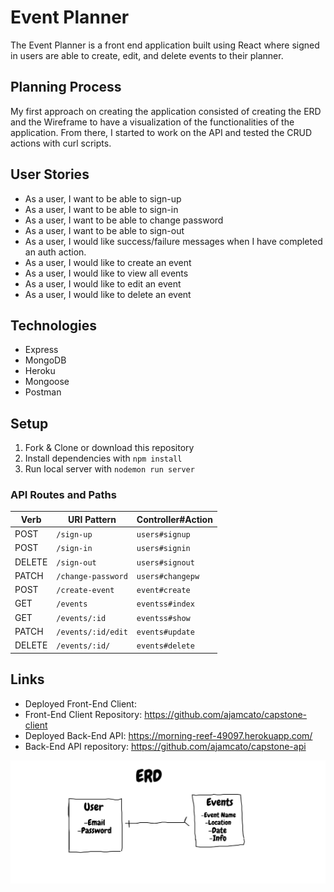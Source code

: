 # Event Planner

The Event Planner is a front end application built using React where signed in users are able to create, edit, and delete events to their planner.

## Planning Process
  My first approach on creating the application consisted of creating the ERD and the Wireframe to have a visualization of the functionalities of the application. From there, I started to work on the API and tested the CRUD actions with curl scripts.

  ## User Stories
   - As a user, I want to be able to sign-up
   - As a user, I want to be able to sign-in
   - As a user, I want to be able to change password
   - As a user, I want to be able to sign-out
   - As a user, I would like success/failure messages when I have completed an auth action.
   - As a user, I would like to create an event
   - As a  user, I would like to view all events
   - As a user, I would like to edit an event
   - As a user, I would like to delete an event

## Technologies
  - Express
  - MongoDB
  - Heroku
  - Mongoose
  - Postman

## Setup
  1. Fork & Clone or download this repository
  2. Install dependencies with `npm install`
  3. Run local server with `nodemon run server`

### API Routes and Paths
  | Verb   | URI Pattern            | Controller#Action |
  |--------|------------------------|-------------------|
  | POST   | `/sign-up`             | `users#signup`    |
  | POST   | `/sign-in`             | `users#signin`    |
  | DELETE | `/sign-out`            | `users#signout`   |
  | PATCH  | `/change-password`     | `users#changepw`  |
  | POST   | `/create-event`         | `event#create`     |
  | GET    | `/events`               | `eventss#index`     |
  | GET    | `/events/:id`           | `eventss#show`      |
  | PATCH  | `/events/:id/edit`      | `events#update`    |
  | DELETE | `/events/:id/`          | `events#delete`    |

  ## Links
  - Deployed Front-End Client:
  - Front-End Client Repository: https://github.com/ajamcato/capstone-client
  - Deployed Back-End API: https://morning-reef-49097.herokuapp.com/
  - Back-End API repository: https://github.com/ajamcato/capstone-api

![image](./CapstoneERD.png)
